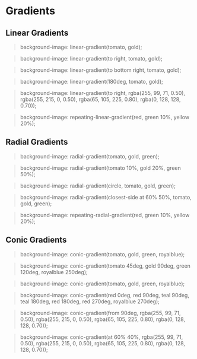 # Gradients

## Linear Gradients

> background-image: linear-gradient(tomato, gold);

> background-image: linear-gradient(to right, tomato, gold);

> background-image: linear-gradient(to bottom right, tomato, gold);

> background-image: linear-gradient(180deg, tomato, gold);

> background-image: linear-gradient(to right, rgba(255, 99, 71, 0.50), rgba(255, 215, 0, 0.50), rgba(65, 105, 225, 0.80), rgba(0, 128, 128, 0.70));

> background-image: repeating-linear-gradient(red, green 10%, yellow 20%);

## Radial Gradients

> background-image: radial-gradient(tomato, gold, green);

> background-image: radial-gradient(tomato 10%, gold 20%, green 50%);

>  background-image: radial-gradient(circle, tomato, gold, green);

> background-image: radial-gradient(closest-side at 60% 50%, tomato, gold, green);

> background-image: repeating-radial-gradient(red, green 10%, yellow 20%);

## Conic Gradients

> background-image: conic-gradient(tomato, gold, green, royalblue);

> background-image: conic-gradient(tomato 45deg, gold 90deg, green 120deg, royalblue 250deg);

> background-image: conic-gradient(tomato, gold, green, royalblue);

> background-image: conic-gradient(red 0deg, red 90deg, teal 90deg, teal 180deg, red 180deg, red 270deg, royalblue 270deg);

> background-image: conic-gradient(from 90deg, rgba(255, 99, 71, 0.50), rgba(255, 215, 0, 0.50), rgba(65, 105, 225, 0.80), rgba(0, 128, 128, 0.70));

> background-image: conic-gradient(at 60% 40%, rgba(255, 99, 71, 0.50), rgba(255, 215, 0, 0.50), rgba(65, 105, 225, 0.80), rgba(0, 128, 128, 0.70));

